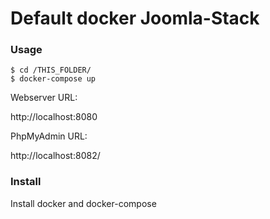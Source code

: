 # Default docker Joomla-Stack


### Usage

    $ cd /THIS_FOLDER/
    $ docker-compose up

Webserver URL:

http://localhost:8080

PhpMyAdmin URL:

http://localhost:8082/



### Install

Install docker and docker-compose